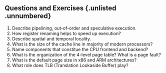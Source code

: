 ## Questions and Exercises {.unlisted .unnumbered}

1. Describe pipelining, out-of-order and speculative execution.
2. How register renaming helps to speed up execution?
3. Describe spatial and temporal locality.
4. What is the size of the cache line in majority of modern processors?
5. Name components that constitue the CPU frontend and backend?
6. What is the organization of the 4-level page table? What is a page fault?
7. What is the default page size in x86 and ARM architectures?
8. What role does TLB (Translation Lookaside Buffer) play?